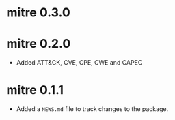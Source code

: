 # mitre 0.3.0

# mitre 0.2.0

* Added ATT&CK, CVE, CPE, CWE and CAPEC

# mitre 0.1.1

* Added a `NEWS.md` file to track changes to the package.
